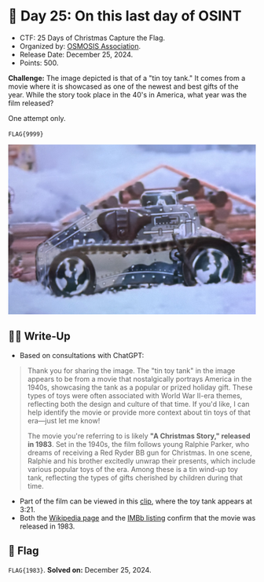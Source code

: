 # 📖 Day 25: On this last day of OSINT

- CTF: 25 Days of Christmas Capture the Flag.
- Organized by: [OSMOSIS Association](https://osmosisinstitute.org/).
- Release Date: December 25, 2024.
- Points: 500.

**Challenge:** The image depicted is that of a "tin toy tank." It comes from a movie where it is showcased as one of the newest and best gifts of the year. While the story took place in the 40's in America, what year was the film released?

One attempt only.

`FLAG{9999}`

<img src="The_Tank.jpg" width="800">

## ✍🏻 Write-Up

- Based on consultations with ChatGPT:

> Thank you for sharing the image. The "tin toy tank" in the image appears to be from a movie that nostalgically portrays America in the 1940s, showcasing the tank as a popular or prized holiday gift. These types of toys were often associated with World War II-era themes, reflecting both the design and culture of that time. If you'd like, I can help identify the movie or provide more context about tin toys of that era—just let me know!
>
> The movie you're referring to is likely **"A Christmas Story," released in 1983**. Set in the 1940s, the film follows young Ralphie Parker, who dreams of receiving a Red Ryder BB gun for Christmas. In one scene, Ralphie and his brother excitedly unwrap their presents, which include various popular toys of the era. Among these is a tin wind-up toy tank, reflecting the types of gifts cherished by children during that time.

- Part of the film can be viewed in this [clip](https://youtu.be/r3mkWGQCPZE?list=PLvd_ek64K66fOG7hcdbyMdA-vVisFw5Ya), where the toy tank appears at 3:21.
- Both the [Wikipedia page](https://en.wikipedia.org/wiki/A_Christmas_Story) and the [IMBb listing](https://www.imdb.com/title/tt0085334/?ref_%3Dref_ext_justwatch) confirm that the movie was released in 1983. 

## 🏁 Flag

`FLAG{1983}`. **Solved on:** December 25, 2024.